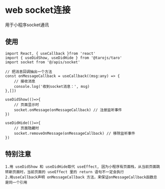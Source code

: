 # web socket连接
用于小程序socket通讯
## 使用
    import React, { useCallback }from 'react'
    import { useDidShow, useDidHide } from '@tarojs/taro'
    import socket from '@/apis/socket'

    // 把消息回调抽出一个方法
    const onMessageCallback = useCallback((msg:any) => {
        // 接收消息
        console.log('收到socket消息：', msg)
    },[])

    useDidShow(()=>{
        // 页面显示时
        socket.onMessage(onMessageCallback) // 注册监听事件
    })

    useDidHide(()=>{
        // 页面隐藏时
        socket.removeOnMessage(onMessageCallback) // 移除监听事件
    })
## 特别注意
    1.用 useDidShow 和 useDidHide取代 useEffect, 因为小程序有页面栈，从当前页面跳转新页面时，当前页面的 useEffect 里的 return 语句不一定会执行
    2.用useCallback声明 onMessageCallback 方法，来保证onMessageCallback函数总是同一个引用